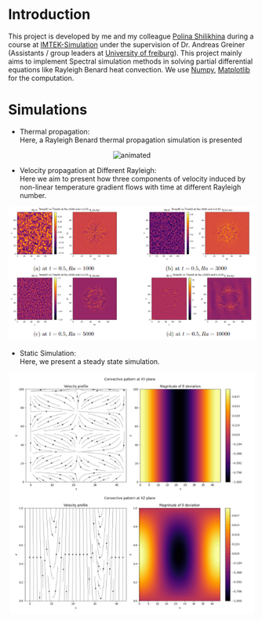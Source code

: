 # Introduction
This project is developed by me and my colleague [Polina Shilikhina]([https://www.imtek.de/laboratories/simulation](https://www.linkedin.com/in/polina-shilikhina-61b28116a/)) during a course at [IMTEK-Simulation](https://www.imtek.de/laboratories/simulation) under the supervision of Dr. Andreas Greiner (Assistants / group leaders at [University of freiburg](https://uni-freiburg.de/)). This project mainly aims to implement Spectral simulation methods in solving partial differential equations like Rayleigh Benard heat convection. We use [Numpy](https://numpy.org/), [Matplotlib](https://matplotlib.org/) for the computation.

# Simulations
* Thermal propagation:<br/>
Here, a Rayleigh Benard  thermal propagation simulation is presented <br/>
<p align="center">
  <img src="/plots/temp_ani.gif" alt="animated" width="600"/>     
</p>

* Velocity propagation at Different Rayleigh:<br/>
Here we aim to present how three components of velocity induced by non-linear temperature gradient flows with time at different Rayleigh number.<br/>
<p align="center">
  <img src="/plots/diff_ray.PNG" width="600"/>
</p>

* Static Simulation:<br/>
Here, we present a steady state simulation.<br/>
<p align="center">
  <img src="/plots/static.PNG" width="500"/>
</p> 

